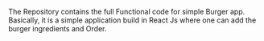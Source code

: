 The Repository contains the full Functional code for simple Burger app. Basically, it is a simple application build in React Js where one can add the burger ingredients and Order.
